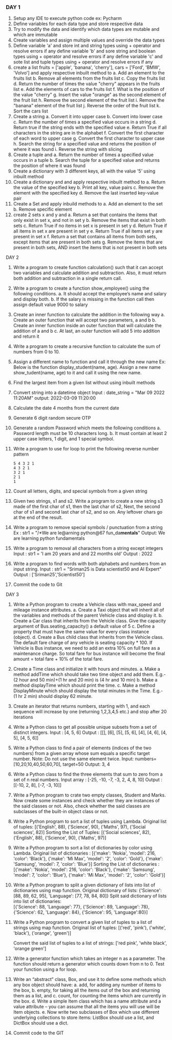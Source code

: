 
### DAY 1

1. Setup any IDE to execute python code ex: Pycharm
2. Define variables for each data type and store respective data
3. Try to modify the data and identify which data types are mutable and which are immutable
4. Create variables and assign multiple values and override the data types
5. Define variable 'a' and store int and string types using + operator and resolve errors if any
	define variable 'b' and sore string and boolean types using + operator and resolve errors if any
	define variable 'c' and sote list and tuple types using + operator and resolve errors if any
6. create a list fruits = ['apple', 'banana', 'cherry'], cars = ['Ford', 'BMW', 'Volvo'] and apply respective inbuilt method to
	a. Add an element to the fruits list
	b. Remove all elements from the fruits list
	c. Copy the fruits list
	d. Return the number of times the value "cherry" appears in the fruits list
	e. Add the elements of cars to the fruits list
	f. What is the position of the value "cherry"
	g. Insert the value "orange" as the second element of the fruit list
	h. Remove the second element of the fruit list
	i. Remove the "banana" element of the fruit list
	j. Reverse the order of the fruit list
	k. Sort the cars list 
7. Create a string
	a. Convert it into upper case
	b. Convert into lower case
	c. Return the number of times a specified value occurs in a string
	d. Return true if the string ends with the specified value
	e. Return True if all characters in the string are in the alphabet
	f. Convert the first character of each word to upper case
	g. Convert the first character to upper case
	h. Search the string for a specified value and returns the position of where it was found
	i. Reverse the string with slicing
8. Create a tuple and
	a. Return the number of times a specified value occurs in a tuple
	b. Search the tuple for a specified value and returns the position of where it was found
9.  Create a dictionary with 3 different keys, all with the value '5' using inbuilt method
10. Create a dictionary  and and apply respective inbuilt method to
	a. Return the value of the specified key
	b. Print all key, value pairs
	c. Remove the element with the specified key
	d. Remove the last inserted key-value pair
11. Create a Set and apply inbuild methods to 
	a. Add an element to the set
	b. Remove specific element
12. create 2 sets x and y and 
	a. Return a set that contains the items that only exist in set x, and not in set y
	b. Remove the items that exist in both sets
	c. Return True if no items in set x is present in set y
	d. Return True if all items in set x are present in set y
	e. Return True if all items set y are present in set x
	f. Return a set that contains all items from both sets, except items that are present in both sets
	g. Remove the items that are present in both sets, AND insert the items that is not present in both sets
	

DAY 2



1. Write a program to create function calculation() such that it can accept two variables and calculate addition and subtraction. Also, it must return both addition and subtraction in a single return call.
2. Write a program to create a function show_employee() using the following conditions.
	a. It should accept the employee’s name and salary and display both.
	b. If the salary is missing in the function call then assign default value 9000 to salary
3. Create an inner function to calculate the addition in the following way
	a. Create an outer function that will accept two parameters, a and b
	b. Create an inner function inside an outer function that will calculate the addition of a and b
	c. At last, an outer function will add 5 into addition and return it
4. Write a program to create a recursive function to calculate the sum of numbers from 0 to 10.
5. Assign a different name to function and call it through the new name
	Ex: Below is the function display_student(name, age). Assign a new name show_tudent(name, age) to it and call it using the new name.
6. Find the largest item from a given list without using inbuilt methods
7. Convert string into a datetime object
	Input : date_string = "Mar 09 2022 11:20AM"
	output: 2022-03-09 11:20:00
8. Calculate the date 4 months from the current date 
9. Generate 6 digit random secure OTP
10. Generate a random Password which meets the following conditions
	a. Password length must be 10 characters long.
	b. It must contain at least 2 upper case letters, 1 digit, and 1 special symbol.
11. Write a program to use for loop to print the following reverse number pattern

		5 4 3 2 1 
		4 3 2 1 
		3 2 1 
		2 1 
		1
12. Count all letters, digits, and special symbols from a given string
13. Given two strings, s1 and s2. Write a program to create a new string s3 made of the first char of s1, then the last char of s2, Next, the second char of s1 and second last char of s2, and so on. Any leftover chars go at the end of the result.
14. Write a program to remove special symbols / punctuation from a string
	Ex : str1 = "/*We are le@arning python@67 fun_da**mentals**"
	Output: We are learning python fundamentals
15. Write a program to removal all characters from a string except integers
	Input : str1 = 'I am 20 years and and 22 months old'
	Output : 2022
16. Write a program to find words with both alphabets and numbers from an input string.
	Input : str1 = "Sriman25 is Data scientist50 and AI Expert"
	Output : ['Sriman25','Scientist50']
17. Commit the code to Git 


DAY 3

1. Write a Python program to create a Vehicle class with max_speed and mileage instance attributes.
    a. Create a Taxi object that will inherit all of the variables and methods of the parent Vehicle class and display it.
    b. Create a Car class that inherits from the Vehicle class. Give the capacity argument of Bus.seating_capacity() a default value of 5
    c. Define a property that must have the same value for every class instance (object).
    d. Create a Bus child class that inherits from the Vehicle class. The default fare charge of any vehicle is seating capacity * 100. If Vehicle is Bus instance, we need to add an extra 10% on full fare as a maintenance charge. So total fare for bus instance will become the final amount = total fare + 10% of the total fare.
2. Create a Time class and initialize it with hours and minutes.
    a. Make a method addTime which should take two time object and add them. E.g.- (2 hour and 50 min)+(1 hr and 20 min) is (4 hr and 10 min)
    b. Make a method displayTime which should print the time.
    c. Make a method DisplayMinute which should display the total minutes in the Time. E.g.- (1 hr 2 min) should display 62 minute.
3. Create an iterator that returns numbers, starting with 1, and each sequence will increase by one (returning 1,2,3,4,5 etc.) and stop after 20 iterations
4. Write a Python class to get all possible unique subsets from a set of distinct integers. 
    Input : [4, 5, 6]
    Output : [[], [6], [5], [5, 6], [4], [4, 6], [4, 5], [4, 5, 6]]
5. Write a Python class to find a pair of elements (indices of the two numbers) from a given array whose sum equals a specific target number.
    Note: Do not use the same element twice.
    Input: numbers= [10,20,10,40,50,60,70], target=50
    Output: 3, 4
6. Write a Python class to find the three elements that sum to zero from a set of n real numbers. 
   Input array : [-25, -10, -7, -3, 2, 4, 8, 10]
   Output : [[-10, 2, 8], [-7, -3, 10]]
7. Write a Python program to crate two empty classes, Student and Marks. Now create some instances and check whether they are instances of the said classes or not. Also, check whether the said classes are subclasses of the built-in object class or not.
8. Write a Python program to sort a list of tuples using Lambda.
   Original list of tuples:
   [('English', 88), ('Science', 90), ('Maths', 97), ('Social sciences', 82)]
   Sorting the List of Tuples:
   [('Social sciences', 82), ('English', 88), ('Science', 90), ('Maths', 97)]
9. Write a Python program to sort a list of dictionaries by color using Lambda.
   Original list of dictionaries :
   [{'make': 'Nokia', 'model': 216, 'color': 'Black'}, {'make': 'Mi Max', 'model': '2', 'color': 'Gold'}, {'make': 'Samsung', 'model': 7, 'color': 'Blue'}]
   Sorting the List of dictionaries :
   [{'make': 'Nokia', 'model': 216, 'color': 'Black'}, {'make': 'Samsung', 'model': 7, 'color': 'Blue'}, {'make': 'Mi Max', 'model': '2', 'color': 'Gold'}]
10. Write a Python program to split a given dictionary of lists into list of dictionaries using map function.
    Original dictionary of lists:
    {'Science': [88, 89, 62, 95], 'Language': [77, 78, 84, 80]}
    Split said dictionary of lists into list of dictionaries:	
    [{'Science': 88, 'Language': 77}, {'Science': 89, 'Language': 78}, {'Science': 62, 'Language': 84}, {'Science': 95, 'Language':80}]
11. Write a Python program to convert a given list of tuples to a list of strings using map function.
    Original list of tuples:
    [('red', 'pink'), ('white', 'black'), ('orange', 'green')]
	
    Convert the said list of tuples to a list of strings:
    ['red pink', 'white black', 'orange green']
12. Write a generator function which takes an integer n as a parameter. The function should return a generator which counts down from n to 0. Test your function using a for loop.
13. Write an “abstract” class, Box, and use it to define some methods which any box object should have: 
    a. add, for adding any number of items to the box, 
    b. empty, for taking all the items out of the box and returning them as a list, and 
    c. count, for counting the items which are currently in the box. 
    d. Write a simple Item class which has a name attribute and a value attribute – you can assume that all the items you will use will be Item objects. 
    e. Now write two subclasses of Box which use different underlying collections to store items: ListBox should use a list, and DictBox should use a dict.
14. Commit code to the GIT

